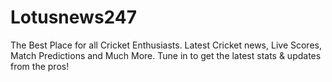 # Lotusnews247
The Best Place for all Cricket Enthusiasts. Latest Cricket news, Live Scores, Match Predictions and Much More. Tune in to get the latest stats &amp; updates from the pros!
